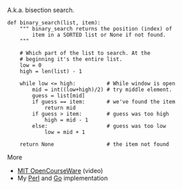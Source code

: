 A.k.a. bisection search.

```python3
def binary_search(list, item):
    """ binary_search returns the position (index) of 
        item in a SORTED list or None if not found.
    """

    # Which part of the list to search. At the 
    # beginning it's the entire list.
    low = 0
    high = len(list) - 1

    while low <= high:          # While window is open
        mid = int((low+high)/2) # try middle element.
        guess = list[mid]
        if guess == item:       # we've found the item
            return mid
        if guess > item:        # guess was too high
            high = mid - 1
        else:                   # guess was too low
            low = mid + 1
    
    return None                 # the item not found
```

More

* [MIT OpenCourseWare](https://www.youtube.com/watch?v=SE4P7IVCunE&list=PLUl4u3cNGP63WbdFxL8giv4yhgdMGaZNA&index=11) (video)
* My [Perl](https://github.com/jreisinger/algorithms-with-perl/blob/master/binary-search) and [Go](https://github.com/jreisinger/go/blob/master/binary-search.go) implementation
